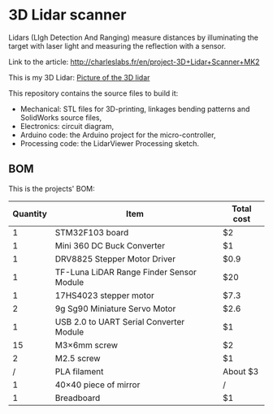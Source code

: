 # 3D Lidar scanner

Lidars (LIgh Detection And Ranging) measure distances by illuminating the target with laser light and measuring the reflection with a sensor.

Link to the article: http://charleslabs.fr/en/project-3D+Lidar+Scanner+MK2

This is my 3D Lidar:
[Picture of the 3D lidar](./pictures/lidar_picture.jpg)

This repository contains the source files to build it:
* Mechanical: STL files for 3D-printing, linkages bending patterns and SolidWorks source files,
* Electronics: circuit diagram,
* Arduino code: the Arduino project for the micro-controller,
* Processing code: the LidarViewer Processing sketch.

## BOM

This is the projects' BOM:

| Quantity | Item                                     | Total cost |
|----------|------------------------------------------|------------|
| 1        | STM32F103 board                          | $2         |
| 1        | Mini 360 DC Buck Converter               | $1         |
| 1        | DRV8825 Stepper Motor Driver             | $0.9       |
| 1        | TF-Luna LiDAR Range Finder Sensor Module | $20        |
| 1        | 17HS4023 stepper motor                   | $7.3       |
| 2        | 9g Sg90 Miniature Servo Motor            | $2.6       |
| 1        | USB 2.0 to UART Serial Converter Module  | $1         |
| 15       | M3×6mm screw                             | $2         |
| 2        | M2.5 screw                               | $1         |
| /        | PLA filament                             | About $3   |
| 1        | 40&times;40 piece of mirror              | /          |
| 1        | Breadboard                               | $1         |
